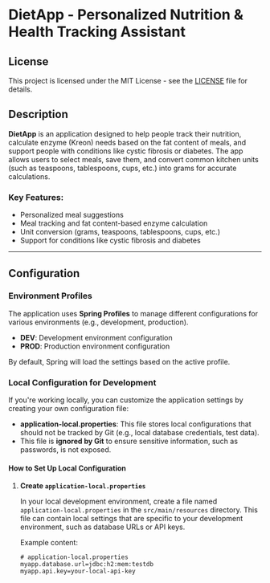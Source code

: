 # DietApp - Personalized Nutrition & Health Tracking Assistant

## License

This project is licensed under the MIT License - see the [LICENSE](./LICENSE) file for details.
## Description

**DietApp** is an application designed to help people track their nutrition, calculate enzyme (Kreon) needs based on the fat content of meals, and support people with conditions like cystic fibrosis or diabetes. The app allows users to select meals, save them, and convert common kitchen units (such as teaspoons, tablespoons, cups, etc.) into grams for accurate calculations.

### Key Features:
- Personalized meal suggestions
- Meal tracking and fat content-based enzyme calculation
- Unit conversion (grams, teaspoons, tablespoons, cups, etc.)
- Support for conditions like cystic fibrosis and diabetes

---

## Configuration

### Environment Profiles

The application uses **Spring Profiles** to manage different configurations for various environments (e.g., development, production).

- **DEV**: Development environment configuration
- **PROD**: Production environment configuration

By default, Spring will load the settings based on the active profile.

### Local Configuration for Development

If you're working locally, you can customize the application settings by creating your own configuration file:

- **application-local.properties**: This file stores local configurations that should not be tracked by Git (e.g., local database credentials, test data).
- This file is **ignored by Git** to ensure sensitive information, such as passwords, is not exposed.

#### How to Set Up Local Configuration

1. **Create `application-local.properties`**

   In your local development environment, create a file named `application-local.properties` in the `src/main/resources` directory. This file can contain local settings that are specific to your development environment, such as database URLs or API keys.

   Example content:
   ```properties
   # application-local.properties
   myapp.database.url=jdbc:h2:mem:testdb
   myapp.api.key=your-local-api-key
